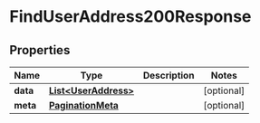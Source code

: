 

# FindUserAddress200Response


## Properties

| Name | Type | Description | Notes |
|------------ | ------------- | ------------- | -------------|
|**data** | [**List&lt;UserAddress&gt;**](UserAddress.md) |  |  [optional] |
|**meta** | [**PaginationMeta**](PaginationMeta.md) |  |  [optional] |




